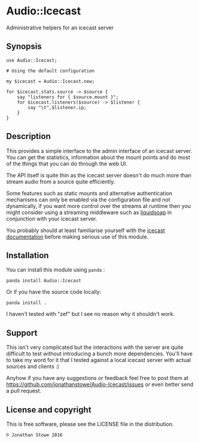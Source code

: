 # Audio::Icecast

Administrative helpers for an icecast server

## Synopsis

```perl6
use Audio::Icecast;

# Using the default configuration

my $icecast = Audio::Icecast.new;

for $icecast.stats.source -> $source {
    say "listeners for { $source.mount }";
    for $icecast.listeners($source) -> $listener {
        say "\t",$listener.ip;
    }
}
```

## Description

This provides a simple interface to the admin interface of an icecast
server.  You can get the statistics, information about the mount points
and do most of the things that you can do through the web UI.

The API itself is quite thin as the icecast server doesn't do much more
than stream audio from a source quite efficiently.

Some features such as static mounts and alternative authentication
mechanisms can only be enabled via the configuration file and
not dynamically, if you want more control over the streams at
runtime then you might consider using a streaming middleware such as
[liquidsoap](http://liquidsoap.fm/) in conjunction with your icecast
server.

You probably should at least familiarise yourself with the [icecast
documentation](http://www.icecast.org/docs/icecast-2.4.1/) before making
serious use of this module.

## Installation

You can install this module using ```panda``` :

    panda install Audio::Icecast

Or if you have the source code locally:

    panda install .

I haven't tested with "zef" but I see no reason why it shouldn't
work.

## Support

This isn't very complicated but the interactions with the server are
quite difficult to test without introducing a bunch more dependencies.
You'll have to take my word for it that I tested against a local
icecast server with actual sources and clients :)

Anyhow if you have any suggestions or feedback feel free to post them
at https://github.com/jonathanstowe/Audio-Icecast/issues or even better
send a pull request.

## License and copyright

This is free software, please see the LICENSE file in the distribution.

	© Jonathan Stowe 2016

